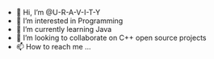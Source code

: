 - 👋 Hi, I’m @U-R-A-V-I-T-Y
- 👀 I’m interested in Programming
- 🌱 I’m currently learning Java
- 💞️ I’m looking to collaborate on C++ open source projects
- 📫 How to reach me ...

<!---
U-R-A-V-I-T-Y/U-R-A-V-I-T-Y is a ✨ special ✨ repository because its `README.md` (this file) appears on your GitHub profile.
You can click the Preview link to take a look at your changes.
--->

